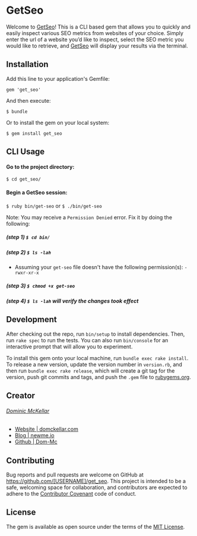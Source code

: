 # GetSeo

Welcome to [GetSeo](https://rubygems.org/gems/get_seo)! This is a CLI based gem that allows you to quickly and easily inspect various SEO metrics from websites of your choice. Simply enter the url of a website you’d like to inspect, select the SEO metric you would like to retrieve, and [GetSeo](https://rubygems.org/gems/get_seo) will display your results via the terminal.


## Installation

Add this line to your application's Gemfile:


`gem 'get_seo'`

And then execute:

`$ bundle`

Or to install the gem on your local system:

`$ gem install get_seo`


## CLI Usage
####  Go to the project directory:
`$ cd get_seo/`

#### Begin a GetSeo session:
`$ ruby bin/get-seo`
or
`$ ./bin/get-seo`


Note: You may receive a `Permission Denied` error. Fix it by doing the following:
##### (step 1) `$ cd bin/`
##### (step 2) `$ ls -lah`
* Assuming your `get-seo` file doesn't have the following permission(s): `-rwxr-xr-x`

##### (step 3) `$ chmod +x get-seo`
##### (step 4) `$ ls -lah` will verify the changes took effect

## Development

After checking out the repo, run `bin/setup` to install dependencies. Then, run `rake spec` to run the tests. You can also run `bin/console` for an interactive prompt that will allow you to experiment.

To install this gem onto your local machine, run `bundle exec rake install`. To release a new version, update the version number in `version.rb`, and then run `bundle exec rake release`, which will create a git tag for the version, push git commits and tags, and push the `.gem` file to [rubygems.org](https://rubygems.org).

## Creator
###### [Dominic McKellar](https://twitter.com/_dom_mc)
* [Website | domckellar.com](http://domckellar.com/)
* [Blog | newme.io](http://newme.io/)
* [Github | Dom-Mc](https://github.com/Dom-Mc)

## Contributing

Bug reports and pull requests are welcome on GitHub at https://github.com/[USERNAME]/get_seo. This project is intended to be a safe, welcoming space for collaboration, and contributors are expected to adhere to the [Contributor Covenant](http://contributor-covenant.org) code of conduct.


## License

The gem is available as open source under the terms of the [MIT License](http://opensource.org/licenses/MIT).
